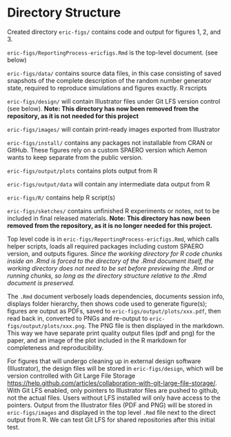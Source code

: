 # Directory Structure 

Created directory ```eric-figs/``` contains code and output for figures 1, 2, and 3.

```eric-figs/ReportingProcess-ericfigs.Rmd``` is the top-level document. (see below)

```eric-figs/data/``` contains source data files, in this case consisting of saved snapshots of the complete description of the random number generator state, required to reproduce simulations and figures exactly. R rscripts 
 
```eric-figs/design/``` will contain Illustrator files under Git LFS version control (see below). **Note: This directory has now been removed from the repository, as it is not needed for this project**

```eric-figs/images/``` will contain print-ready images exported from Illustrator

```eric-figs/install/``` contains any packages not installable from CRAN or GitHub.  These figures rely on a custom SPAERO version which Aemon wants to keep separate from the public version.

```eric-figs/output/plots``` contains plots output from R

```eric-figs/output/data``` will contain any intermediate data output from R

```eric-figs/R/``` contains help R script(s)

```eric-figs/sketches/``` contains unfinished R experiments or notes, not to be included in final released materials. **Note: This directory has now been removed from the repository, as it is no longer needed for this project.**

Top level code is in ```eric-figs/ReportingProcess-ericfigs.Rmd```, which calls helper scripts, loads all required packages including custom SPAERO version, and outputs figures.  *Since the working directory for R code chunks inside an .Rmd is forced to the directory of the .Rmd document itself, the working directory does not need to be set before previewing the .Rmd or running chunks, so long as the directory structure relative to the .Rmd document is preserved.* 

The ```.Rmd``` document verbosely loads dependencies, documents session info, displays folder hierarchy, then shows code used to generate figure(s); figures are output as PDFs, saved to ```eric-figs/output/plots/xxx.pdf```, then read back in, converted to PNGs and re-output to ```eric-figs/output/plots/xxx.png```.  The PNG file is then displayed in the markdown.  This way we have separate print quality output files (pdf and png) for the paper, and an image of the plot included in the R markdown for completeness and reproducibility.

For figures that will undergo cleaning up in external design software (Illustrator), the design files will be stored in ```eric-figs/design```, which will be version controlled with Git Large File Storage <https://help.github.com/articles/collaboration-with-git-large-file-storage/>.  With Git LFS enabled, only pointers to Illustrator files are pushed to github, not the actual files.  Users without LFS installed will only have access to the pointers.  Output from the Illustrator files (PDF and PNG) will be stored in ```eric-figs/images``` and displayed in the top level ```.Rmd``` file next to the direct output from R.  We can test Git LFS for shared repositories after this initial test.

